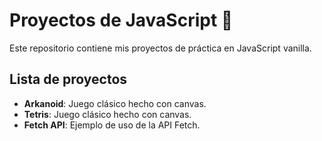 # Proyectos de JavaScript 🧠

Este repositorio contiene mis proyectos de práctica en JavaScript vanilla.

## Lista de proyectos

- **Arkanoid**: Juego clásico hecho con canvas.
- **Tetris**: Juego clásico hecho con canvas.
- **Fetch API**: Ejemplo de uso de la API Fetch.